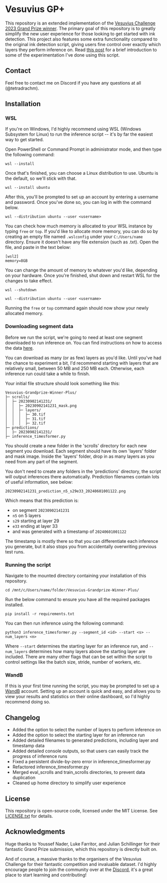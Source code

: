 # Vesuvius GP+

This repository is an extended implementation of the [Vesuvius Challenge 2023 Grand Prize winner](https://github.com/younader/Vesuvius-Grandprize-Winner). The primary goal of this repository is to greatly simplify the new user experience for those looking to get started with ink detection. This project also features some extra functionality compared to the original ink detection script, giving users fine control over exactly which layers they perform inference on. Read [this post]() for a brief introduction to some of the experimentation I've done using this script.

## Contact
Feel free to contact me on Discord if you have any questions at all (@tetradrachm).

## Installation

### WSL

If you're on Windows, I'd highly recommend using WSL (Windows Subsystem for Linux) to run the inference script -- it's by far the easiest way to get started.

Open PowerShell or Command Prompt in administrator mode, and then type the following command:

```
wsl --install
```

Once that's finished, you can choose a Linux distribution to use. Ubuntu is the default, so we'll stick with that.

```
wsl --install ubuntu
```

After this, you'll be prompted to set up an account by entering a username and password. Once you've done so, you can log in with the command below.

```
wsl --distribution ubuntu --user <username>
```

You can check how much memory is allocated to your WSL instance by typing `free` or `top`. If you'd like to allocate more memory, you can do so by creating an empty file named `.wslconfig` under your `C:/Users/name` directory. Ensure it doesn't have any file extension (such as .txt). Open the file, and paste in the text below:

```
[wsl2]
memory=8GB
```

You can change the amount of memory to whatever you'd like, depending on your hardware. Once you're finished, shut down and restart WSL for the changes to take effect.

```
wsl --shutdown
```
```
wsl --distribution ubuntu --user <username>
```

Running the `free` or `top` command again should now show your newly allocated memory.

### Downloading segment data

Before we run the script, we're going to need at least one segment downloaded to run inference on. You can find instructions on how to access the data [here](https://scrollprize.org/data).

You can download as many (or as few) layers as you'd like. Until you've had the chance to experiment a bit, I'd recommend starting with layers that are relatively small, between 50 MB and 250 MB each. Otherwise, each inference run could take a while to finish.

Your initial file structure should look something like this:

```
Vesuvius-Grandprize-Winner-Plus/
├─ scrolls/
│  ├─ 20230902141231/
│  │  ├─ 20230902141231_mask.png
│  │  ├─ layers/
│  │  │  ├─ 30.tif
│  │  │  ├─ 31.tif
│  │  │  ├─ 32.tif
├─ predictions/
│  ├─ 20230902141231/
├─ inference_timesformer.py
```

You should create a new folder in the 'scrolls' directory for each new segment you download. Each segment should have its own 'layers' folder and mask image. Inside the 'layers' folder, drop in as many layers as you need from any part of the segment.

You don't need to create any folders in the 'predictions' directory, the script will output inferences there automatically. Prediction filenames contain lots of useful information, see below:

```
20230902141231_prediction_n5_s29e33_20240601001122.png
```
Which means that this prediction is:
* on segment `20230902141231`
* `n5` on 5 layers
* `s29` starting at layer 29
* `e33` ending at layer 33
* and was generated with a timestamp of `20240601001122`

The timestamp is mostly there so that you can differentiate each inference you generate, but it also stops you from accidentally overwriting previous test runs.

### Running the script

Navigate to the mounted directory containing your installation of this repository.

```
cd /mnt/c/Users/name/folder/Vesuvius-Grandprize-Winner-Plus/
```

Run the below command to ensure you have all the required packages installed.

```
pip install -r requirements.txt
```

You can then run inference using the following command:

```
python3 inference_timesformer.py --segment_id <id> --start <s> --num_layers <n>
```

Where `--start` determines the starting layer for an inference run, and `--num_layers` determines how many layers above the starting layer are included. There are many other flags that can be set within the script to control settings like the batch size, stride, number of workers, etc.

### WandB

If this is your first time running the script, you may be prompted to set up a [WandB](https://wandb.ai/site) account. Setting up an account is quick and easy, and allows you to view your results and statistics on their online dashboard, so I'd highly recommend doing so.


## Changelog
* Added the option to select the number of layers to perform inference on
* Added the option to select the starting layer for an inference run
* Added detailed filenames to generated predictions, including layer and timestamp data
* Added detailed console outputs, so that users can easily track the progress of inference runs
* Fixed a persistent divide-by-zero error in inference_timesformer.py
* Refactored inference_timesformer.py
* Merged eval_scrolls and train_scrolls directories, to prevent data duplication
* Cleaned up home directory to simplify user experience


## License

This repository is open-source code, licensed under the MIT License. See [LICENSE.txt](https://github.com/jaredlandau/Vesuvius-Grandprize-Winner-Plus/blob/main/LICENSE.txt) for details.


## Acknowledgments

Huge thanks to Youssef Nader, Luke Farritor, and Julian Schillinger for their fantastic Grand Prize submission, which this repository is directly built on.

And of course, a massive thanks to the organisers of the Vesuvius Challenge for their fantastic competition and invaluable dataset. I'd highly encourage people to join the community over at the [Discord](https://discord.gg/V4fJhvtaQn), it's a great place to start learning and contributing!
